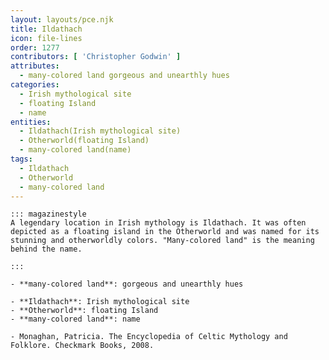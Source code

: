 ```yaml
---
layout: layouts/pce.njk
title: Ildathach
icon: file-lines
order: 1277
contributors: [ 'Christopher Godwin' ]
attributes:
  - many-colored land gorgeous and unearthly hues
categories:
  - Irish mythological site
  - floating Island
  - name
entities:
  - Ildathach(Irish mythological site)
  - Otherworld(floating Island)
  - many-colored land(name)
tags:
  - Ildathach
  - Otherworld
  - many-colored land
---
```

``` tab [group1:Info]
::: magazinestyle
A legendary location in Irish mythology is Ildathach. It was often depicted as a floating island in the Otherworld and was named for its stunning and otherworldly colors. "Many-colored land" is the meaning behind the name.

:::
```
``` tab [group1:Attributes]
- **many-colored land**: gorgeous and unearthly hues
```
``` tab [group1:Entities]
- **Ildathach**: Irish mythological site
- **Otherworld**: floating Island
- **many-colored land**: name
```
``` tab [group1:Sources]
- Monaghan, Patricia. The Encyclopedia of Celtic Mythology and Folklore. Checkmark Books, 2008.
```
